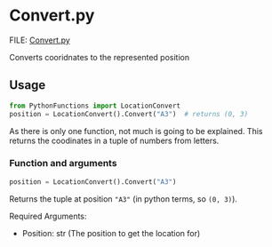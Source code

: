 # Convert.py

FILE: [Convert.py](../src/PythonFunctions/Convert.py)

Converts cooridnates to the represented position

## Usage

```py
from PythonFunctions import LocationConvert
position = LocationConvert().Convert("A3")  # returns (0, 3)
```

As there is only one function, not much is going to be explained. This returns the coodinates in a tuple of numbers from letters.

### Function and arguments

```py
position = LocationConvert().Convert("A3")
```

Returns the tuple at position `"A3"` (in python terms, so `(0, 3)`).

Required Arguments:

- Position: str (The position to get the location for)
